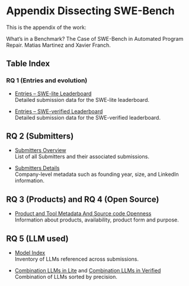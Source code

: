 # Appendix Dissecting SWE-Bench

This is the appendix of the work:

What’s in a Benchmark? The Case of SWE-Bench in Automated Program Repair.
Matias Martinez and  Xavier Franch.


## Table Index

### RQ 1 (Entries and evolution)

- [Entries – SWE-lite Leaderboard](appendix_table_entries_lite.md)  
  Detailed submission data for the SWE-lite leaderboard.

- [Entries – SWE-verified Leaderboard](appendix_table_entries_verified.md)  
  Detailed submission data for the SWE-verified leaderboard.

## RQ 2 (Submitters)

- [Submitters Overview](appendix_table_builder.md)  
  List of all Submitters and their associated submissions.

- [Submitters Details](appendix_table_builder_info.md)  
  Company-level metadata such as founding year, size, and LinkedIn information.

## RQ 3 (Products) and RQ 4 (Open Source) 
- [Product and Tool Metadata And Source code Openness](appendix_table_product.md)  
  Information about products, availability, product form and purpose.

## RQ 5 (LLM used)
- [Model Index](appendix_table_models.md)  
  Inventory of LLMs referenced across submissions.

- [Combination LLMs in Lite](appendix_table_LLMtopCombinationsLite.txt) and [Combination LLMs in Verified](appendix_table_LLMtopCombinationsVerified.txt) Combination of LLMs sorted by precision.
  





